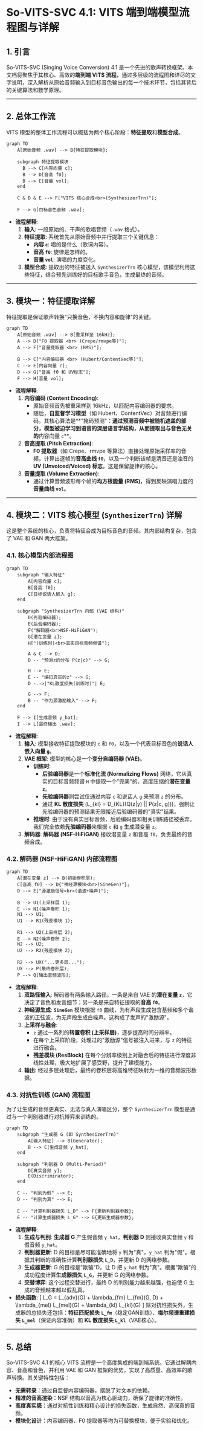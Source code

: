 # So-VITS-SVC 4.1: VITS 端到端模型流程图与详解

## 1. 引言

So-VITS-SVC (Singing Voice Conversion) 4.1 是一个先进的歌声转换框架。本文档将聚焦于其核心、高效的**端到端 VITS 流程**，通过多层级的流程图和详尽的文字说明，深入解析从原始音频输入到目标音色输出的每一个技术环节，包括其背后的关键算法和数学原理。

---

## 2. 总体工作流

VITS 模型的整体工作流程可以概括为两个核心阶段：**特征提取**和**模型合成**。

```mermaid
graph TD
    A[原始音频 .wav] --> B{特征提取模块};
    
    subgraph 特征提取模块
      B --> C[内容向量 c];
      B --> D[音高 f0];
      B --> E[音量 vol];
    end

    C & D & E --> F["VITS 核心合成<br>(SynthesizerTrn)"];
    
    F --> G[目标音色音频 .wav];
```

*   **流程解释**:
    1.  **输入**: 一段原始的、干声的歌唱音频（`.wav` 格式）。
    2.  **特征提取**: 系统首先从原始音频中并行提取三个关键信息：
        *   **内容 `c`**: 唱的是什么（歌词内容）。
        *   **音高 `f0`**: 旋律是怎样的。
        *   **音量 `vol`**: 演唱的力度变化。
    3.  **模型合成**: 提取出的特征被送入 `SynthesizerTrn` 核心模型，该模型利用这些特征，结合预先训练好的目标歌手音色，生成最终的音频。

---

## 3. 模块一：特征提取详解

特征提取是保证歌声转换"只换音色，不换内容和旋律"的关键。

```mermaid
graph TD
    A[原始音频 .wav] --> B[重采样至 16kHz];
    A --> D["F0 提取器 <br> (Crepe/rmvpe等)"];
    A --> F["音量提取器 <br> (RMS)"];

    B --> C["内容编码器 <br> (Hubert/ContentVec等)"];
    C --> E[内容向量 c];
    D --> G["音高 f0 和 UV标志"];
    F --> H[音量 vol];
```

*   **流程解释**:
    1.  **内容编码 (Content Encoding)**:
        *   原始音频首先被重采样到 16kHz，以匹配内容编码器的要求。
        *   随后，**自监督学习模型**（如 Hubert、ContentVec）对音频进行编码。其核心算法是**"掩码预测"**：通过预测音频中被随机遮盖的部分，模型被迫学习到语音的深层语言学结构，从而提取出与音色无关的**内容向量 `c`**。
    2.  **音高提取 (Pitch Extraction)**:
        *   **F0 提取器**（如 Crepe、rmvpe 等算法）直接处理原始采样率的音频，计算出逐帧的**音高曲线 `f0`**，以及一个判断该帧是清音还是浊音的 **UV (Unvoiced/Voiced) 标志**。这是保留旋律的核心。
    3.  **音量提取 (Volume Extraction)**:
        *   通过计算音频波形每个帧的**均方根能量 (RMS)**，得到反映演唱力度的**音量曲线 `vol`**。

---

## 4. 模块二：VITS 核心模型 (`SynthesizerTrn`) 详解

这是整个系统的核心，负责将特征合成为目标音色的音频。其内部结构复杂，包含了 VAE 和 GAN 两大框架。

### 4.1. 核心模型内部流程图

```mermaid
graph TD
    subgraph "输入特征"
        A[内容向量 c];
        B[音高 f0];
        C[目标说话人嵌入 g];
    end
    
    subgraph "SynthesizerTrn 内部 (VAE 结构)"
        D(先验编码器);
        E(后验编码器);
        F("解码器<br>NSF-HiFiGAN");
        G[潜在变量 z];
        H["(训练时)<br>真实目标音频频谱"];

        A & C --> D;
        D -- "预测z的分布 P(z|c)" --> G;
        
        H --> E;
        E -- "编码真实的z" --> G;
        D -.->|"KL散度损失(训练时)"| E;

        G --> F;
        B -- "作为源激励输入" --> F;
    end
    
    F --> I[生成音频 y_hat];
    I --> L[最终输出 .wav];
```
*   **流程解释**:
    1.  **输入**: 模型接收特征提取模块的 `c` 和 `f0`，以及一个代表目标音色的**说话人嵌入向量 `g`**。
    2.  **VAE 框架**: 模型的核心是一个**变分自编码器 (VAE)**。
        *   **训练时**:
            *   **后验编码器**是一个**标准化流 (Normalizing Flows)** 网络，它从真实的目标音频频谱 `H` 中提取一个"完美"的、高度压缩的**潜在变量 `z`**。
            *   **先验编码器**则尝试仅通过内容 `c` 和说话人 `g` 来预测 `z` 的分布。
            *   通过 **KL 散度损失** \(L_{kl} = D_{KL}(Q(z|y) || P(z|c, g))\)，强制让先验编码器的预测结果无限接近后验编码器的"真实"结果。
        *   **推理时**: 由于没有真实目标音频，后验编码器和相关训练路径被丢弃。我们完全依赖**先验编码器**来根据 `c` 和 `g` 生成潜变量 `z`。
    3.  **解码器**: **解码器 (NSF-HiFiGAN)** 接收潜变量 `z` 和音高 `f0`，负责最终的音频合成。

### 4.2. 解码器 (NSF-HiFiGAN) 内部流程图

```mermaid
graph TD
    A[潜在变量 z] --> B(初始卷积层);
    C[音高 f0] --> D{"神经源模块<br>(SineGen)"};
    D --> E["源激励信号<br>(谐波+噪声)"];
    
    B --> U1(上采样层 1);
    E --> N1(噪声卷积 1);
    N1 --> U1;
    U1 --> R1(残差模块 1);
    
    R1 --> U2(上采样层 2);
    E --> N2(噪声卷积 2);
    N2 --> U2;
    U2 --> R2(残差模块 2);

    R2 --> UX("...更多层...");
    UX --> P(最终卷积层);
    P --> Q[输出音频波形];
```
*   **流程解释**:
    1.  **双路径输入**: 解码器有两条输入路径。一条是来自 VAE 的**潜在变量 `z`**，它决定了音色和发音细节；另一条是来自特征提取的**音高 `f0`**。
    2.  **神经源生成**: **`SineGen`** 模块根据 `f0` 曲线，为有声段生成包含基频和多个谐波的正弦波，为无声段生成白噪声。这构成了发声的"激励源"。
    3.  **上采样与融合**:
        *   `z` 通过一系列的**转置卷积 (上采样层)**，逐步提高时间分辨率。
        *   在每个上采样阶段，处理过的"激励源"信号被注入进来，与 `z` 的特征进行融合。
        *   **残差模块 (ResBlock)** 在每个分辨率级别上对融合后的特征进行深度非线性处理，极大地扩展了感受野，提升了建模能力。
    4.  **输出**: 经过多层处理后，最终的卷积层将高维特征映射为一维的音频波形数据。

### 4.3. 对抗性训练 (GAN) 流程图

为了让生成的音频更真实、无法与真人演唱区分，整个 `SynthesizerTrn` 模型是通过与一个判别器进行对抗博弈来训练的。

```mermaid
graph TD
    subgraph "生成器 G (即 SynthesizerTrn)"
        A[输入特征] --> B(Generator);
        B --> C[生成音频 y_hat];
    end

    subgraph "判别器 D (Multi-Period)"
        D[真实音频 y];
        E(Discriminator);
    end

    C -- "判别为假" --> E;
    D -- "判别为真" --> E;

    E -- "计算判别器损失 L_D" --> F{更新判别器参数};
    E -- "计算生成器损失 L_G" --> G{更新生成器参数};
```
*   **流程解释**:
    1.  **生成与判别**: **生成器 G** 产生假音频 `y_hat`，**判别器 D** 则接收真实音频 `y` 和假音频 `y_hat`。
    2.  **判别器更新**: D 的目标是尽可能准确地将 `y` 判为"真"，`y_hat` 判为"假"。根据其判断的准确性计算**判别器损失 `L_D`**，并更新 D 的网络参数。
    3.  **生成器更新**: G 的目标是"欺骗"D，让 D 把 `y_hat` 判为"真"。根据"欺骗"的成功程度计算**生成器损失 `L_G`**，并更新 G 的网络参数。
    4.  **交替博弈**: 这个过程交替进行，最终 D 的判别能力越来越强，也迫使 G 生成的音频越来越以假乱真。
*   **损失函数**:
    \[
    L_G = L_{adv}(G) + \lambda_{fm} L_{fm}(G, D) + \lambda_{mel} L_{mel}(G) + \lambda_{kl} L_{kl}(G)
    \]
    除对抗性损失外，生成器的总损失还包括：**特征匹配损失 `L_fm`**（稳定GAN训练）、**梅尔频谱重建损失 `L_mel`**（保证内容准确）和 **KL 散度损失 `L_kl`**（VAE核心）。

---

## 5. 总结

So-VITS-SVC 4.1 的核心 VITS 流程是一个高度集成的端到端系统。它通过解耦内容、音高和音色，并利用 VAE 和 GAN 框架的优势，实现了高质量、高效率的歌声转换。其关键特性包括：

*   **无需转录**：通过自监督内容编码器，摆脱了对文本的依赖。
*   **精准的音高渲染**：NSF 结构以音高为核心驱动力，确保了旋律的准确性。
*   **高度真实感**：通过对抗性训练和精心设计的损失函数，生成自然、高保真的音频。
*   **模块化设计**：内容编码器、F0 提取器等均为可替换模块，便于实验和优化。 
